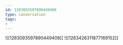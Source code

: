 ```yaml
---
id: 1283093597890449408
type: conversation
tags:
- 
---
```

![[1283093597890449408]]
![[1283426311877169152]]

